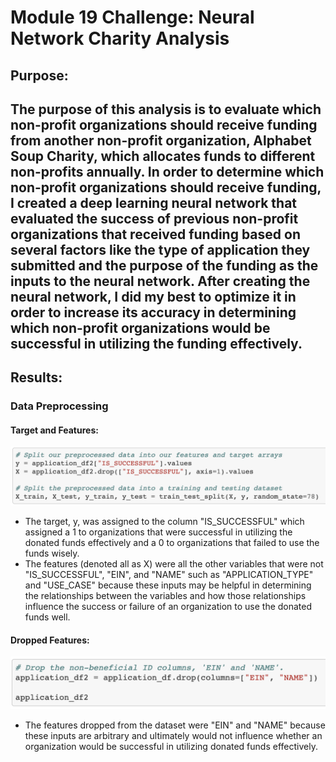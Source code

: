 # Module 19 Challenge: Neural Network Charity Analysis

## Purpose:
The purpose of this analysis is to evaluate which non-profit organizations should receive funding from another non-profit organization, Alphabet Soup Charity, which allocates funds to different non-profits annually. In order to determine which non-profit organizations should receive funding, I created a deep learning neural network that evaluated the success of previous non-profit organizations that received funding based on several factors like the type of application they submitted and the purpose of the funding as the inputs to the neural network. After creating the neural network, I did my best to optimize it in order to increase its accuracy in determining which non-profit organizations would be successful in utilizing the funding effectively.
---

## Results:

### Data Preprocessing
#### Target and Features:
![Targets_and_Features](https://github.com/mbroad1/Module-19-Neural-Network-Charity-Analysis/blob/main/target%20and%20features.png)
- The target, y, was assigned to the column "IS_SUCCESSFUL" which assigned a 1 to organizations that were successful in utilizing the donated funds effectively and a 0 to organizations that failed to use the funds wisely.
- The features (denoted all as X) were all the other variables that were not "IS_SUCCESSFUL", "EIN", and "NAME" such as "APPLICATION_TYPE" and "USE_CASE" because these inputs may be helpful in determining the relationships between the variables and how those relationships influence the success or failure of an organization to use the donated funds well.

#### Dropped Features:
![Dropped_Features](https://github.com/mbroad1/Module-19-Neural-Network-Charity-Analysis/blob/main/dropped%20features.png)
- The features dropped from the dataset were "EIN" and "NAME" because these inputs are arbitrary and ultimately would not influence whether an organization would be successful in utilizing donated funds effectively.
